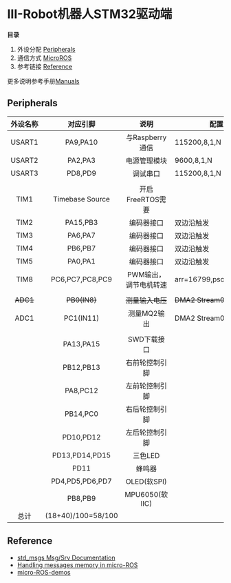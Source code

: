 # III-Robot机器人STM32驱动端

**目录**

1. 外设分配 [Peripherals](https://github.com/yunke120/III-Robot-STM32-CMAKE#Peripherals)
2. 通信方式 [MicroROS](https://github.com/yunke120/microros-test.git)
3. 参考链接 [Reference](https://github.com/yunke120/III-Robot-STM32-CMAKE#Reference)

更多说明参考手册[Manuals](https://github.com/yunke120/III-Robot-STM32-CMAKE/tree/main/Manuals)



## Peripherals

| 外设名称 |      对应引脚      |         说明          | 配置                  |
| :------: | :----------------: | :-------------------: | --------------------- |
|  USART1  |      PA9,PA10      |    与Raspberry通信    | 115200,8,1,N          |
|  USART2  |      PA2,PA3       |     电源管理模块      | 9600,8,1,N            |
|  USART3  |      PD8,PD9       |       调试串口        | 115200,8,1,N          |
|          |                    |                       |                       |
|   TIM1   |  Timebase Source   |   开启FreeRTOS需要    |                       |
|   TIM2   |      PA15,PB3      |      编码器接口       | 双边沿触发            |
|   TIM3   |      PA6,PA7       |      编码器接口       | 双边沿触发            |
|   TIM4   |      PB6,PB7       |      编码器接口       | 双边沿触发            |
|   TIM5   |      PA0,PA1       |      编码器接口       | 双边沿触发            |
|   TIM8   |  PC6,PC7,PC8,PC9   | PWM输出，调节电机转速 | arr=16799,psc=0,10KHZ |
|          |                    |                       |                       |
| ~~ADC1~~ |    ~~PB0(IN8)~~    |   ~~测量输入电压~~    | ~~DMA2 Stream0~~      |
|   ADC1   |     PC1(IN11)      |      测量MQ2输出      | DMA2 Stream0          |
|          |                    |                       |                       |
|          |     PA13,PA15      |      SWD下载接口      |                       |
|          |     PB12,PB13      |    右前轮控制引脚     |                       |
|          |      PA8,PC12      |    左前轮控制引脚     |                       |
|          |      PB14,PC0      |    右后轮控制引脚     |                       |
|          |     PD10,PD12      |    左后轮控制引脚     |                       |
|          |   PD13,PD14,PD15   |        三色LED        |                       |
|          |        PD11        |        蜂鸣器         |                       |
|          |  PD4,PD5,PD6,PD7   |      OLED(软SPI)      |                       |
|          |      PB8,PB9       |    MPU6050(软IIC)     |                       |
|   总计   | (18+40)/100=58/100 |                       |                       |



## Reference
 - [std_msgs Msg/Srv Documentation](https://docs.ros.org/en/melodic/api/std_msgs/html/index-msg.html)
 - [Handling messages memory in micro-ROS](https://micro.ros.org/docs/tutorials/advanced/handling_type_memory/)
 - [micro-ROS-demos](https://github.com/micro-ROS/micro-ROS-demos/tree/humble)

